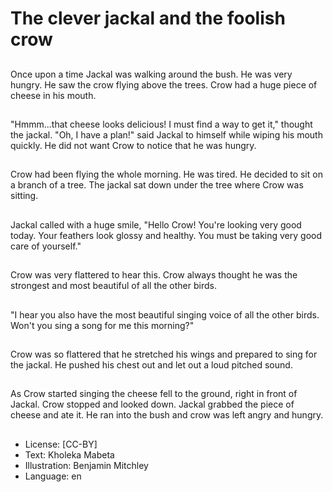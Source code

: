 # The clever jackal and the foolish crow

##
Once upon a time Jackal was
walking around the bush. He was
very hungry. He saw the crow flying
above the trees. Crow had a huge
piece of cheese in his mouth.

##
"Hmmm...that cheese looks
delicious! I must find a way to get
it," thought the jackal.
"Oh, I have a plan!" said Jackal to
himself while wiping his mouth
quickly. He did not want Crow to
notice that he was hungry.

##
Crow had been flying the whole
morning. He was tired. He decided
to sit on a branch of a tree. The
jackal sat down under the tree
where Crow was sitting.

##
Jackal called with a huge smile,
"Hello Crow! You're looking very
good today. Your feathers look
glossy and healthy. You must be
taking very good care of yourself."

##
Crow was very flattered to hear this.
Crow always thought he was the
strongest and most beautiful of all
the other birds.

##
"I hear you also have the most
beautiful singing voice of all the
other birds. Won't you sing a song
for me this morning?"

##
Crow was so flattered that he
stretched his wings and prepared to
sing for the jackal. He pushed his
chest out and let out a loud pitched
sound.

##
As Crow started singing the cheese
fell to the ground, right in front of
Jackal. Crow stopped and looked
down. Jackal grabbed the piece of
cheese and ate it. He ran into the
bush and crow was left angry and
hungry.

##
* License: [CC-BY]
* Text: Kholeka Mabeta
* Illustration: Benjamin Mitchley
* Language: en
